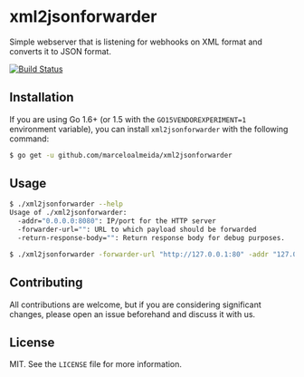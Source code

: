 # xml2jsonforwarder

Simple webserver that is listening for webhooks on XML format and converts it to JSON format.

[![Build Status](https://travis-ci.org/marceloalmeida/xml2jsonforwarder.svg?branch=master)](https://travis-ci.org/marceloalmeida/xml2jsonforwarder)

## Installation

If you are using Go 1.6+ (or 1.5 with the `GO15VENDOREXPERIMENT=1` environment variable), you can install `xml2jsonforwarder` with the following command:

```bash
$ go get -u github.com/marceloalmeida/xml2jsonforwarder
```

## Usage

```bash
$ ./xml2jsonforwarder --help
Usage of ./xml2jsonforwarder:
  -addr="0.0.0.0:8080": IP/port for the HTTP server
  -forwarder-url="": URL to which payload should be forwarded
  -return-response-body="": Return response body for debug purposes.

$ ./xml2jsonforwarder -forwarder-url "http://127.0.0.1:80" -addr "127.0.0.1:8080"
```
## Contributing

All contributions are welcome, but if you are considering significant changes, please open an issue beforehand and discuss it with us.

## License

MIT. See the `LICENSE` file for more information.
